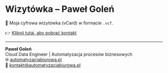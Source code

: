 # Wizytówka – Paweł Goleń

📇 Moja cyfrowa wizytówka (vCard) w formacie `.vcf`.

👉 [Kliknij tutaj, aby pobrać kontakt](./Goleń_Paweł.vcf)

---
**Paweł Goleń**  
Cloud Data Engineer | Automatyzacja procesów biznesowych  
🌐 [automatyzacjabiurowa.pl](https://automatyzacjabiurowa.pl)  
📧 kontakt@automatyzacjabiurowa.pl
